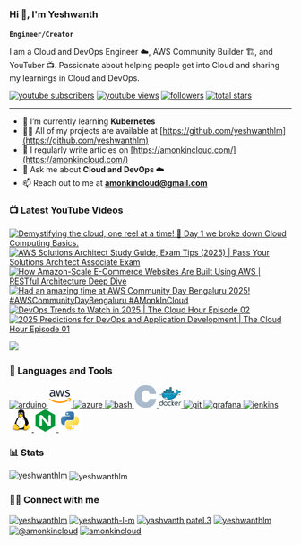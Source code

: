 ### Hi 👋, I'm Yeshwanth

**`Engineer/Creator`**

I am a Cloud and DevOps Engineer ☁️, AWS Community Builder 🏗️, and YouTuber 📺. Passionate about helping people get into Cloud and sharing my learnings in Cloud and DevOps.

   <p align="left">
      <a href="https://www.youtube.com/c/amonkincloud?sub_confirmation=1">
         <img alt="youtube subscribers" title="Subscribe to my YouTube channel" src="https://custom-icon-badges.demolab.com/youtube/channel/subscribers/UCwhERUcuzUCwr8x8mQ8zrcw?color=%23E05D44&label=SUBSCRIBE&logo=video&logoColor=white&style=for-the-badge&labelColor=CE4630"/></a> 
      <a href="https://www.youtube.com/c/amonkincloud">
         <img alt="youtube views" title="YouTube views" src="https://custom-icon-badges.demolab.com/youtube/channel/views/UCwhERUcuzUCwr8x8mQ8zrcw?color=%23E1AD0E&logo=eye&logoColor=white&style=for-the-badge&labelColor=C79600"/></a> 
      <a href="https://github.com/yeshwanthlm?tab=followers">
         <img alt="followers" title="Follow me on Github" src="https://custom-icon-badges.demolab.com/github/followers/yeshwanthlm?color=236ad3&labelColor=1155ba&style=for-the-badge&logo=person-add&label=Follow&logoColor=white"/></a>
      <a href="https://github.com/yeshwanthlm?tab=repositories&sort=stargazers">
         <img alt="total stars" title="Total stars on GitHub" src="https://custom-icon-badges.demolab.com/github/stars/yeshwanthlm?color=55960c&style=for-the-badge&labelColor=488207&logo=star"/></a>
   </p>

---

- 🌱 I’m currently learning **Kubernetes**
- 👨‍💻 All of my projects are available at [https://github.com/yeshwanthlm](https://github.com/yeshwanthlm)
- 📝 I regularly write articles on [https://amonkincloud.com/](https://amonkincloud.com/)
- 💬 Ask me about **Cloud and DevOps ☁️**
- 📫 Reach out to me at **amonkincloud@gmail.com**


### 📺 Latest YouTube Videos

<!-- BEGIN YOUTUBE-CARDS -->
[![Demystifying the cloud, one reel at a time! 🚀 Day 1 we broke down Cloud Computing Basics.](https://ytcards.demolab.com/?id=KDfE_FyTHbU&title=Demystifying+the+cloud%2C+one+reel+at+a+time%21+%F0%9F%9A%80+Day+1+we+broke+down+Cloud+Computing+Basics.&lang=en&timestamp=1749639325&background_color=%230d1117&title_color=%23ffffff&stats_color=%23dedede&max_title_lines=1&width=250&border_radius=5 "Demystifying the cloud, one reel at a time! 🚀 Day 1 we broke down Cloud Computing Basics.")](https://www.youtube.com/watch?v=KDfE_FyTHbU)
[![AWS Solutions Architect Study Guide, Exam Tips (2025) | Pass Your Solutions Architect Associate Exam](https://ytcards.demolab.com/?id=2jO_ErBMWuY&title=AWS+Solutions+Architect+Study+Guide%2C+Exam+Tips+%282025%29+%7C+Pass+Your+Solutions+Architect+Associate+Exam&lang=en&timestamp=1749472204&background_color=%230d1117&title_color=%23ffffff&stats_color=%23dedede&max_title_lines=1&width=250&border_radius=5 "AWS Solutions Architect Study Guide, Exam Tips (2025) | Pass Your Solutions Architect Associate Exam")](https://www.youtube.com/watch?v=2jO_ErBMWuY)
[![How Amazon-Scale E-Commerce Websites Are Built Using AWS | RESTful Architecture Deep Dive](https://ytcards.demolab.com/?id=LgIeSOBt1hw&title=How+Amazon-Scale+E-Commerce+Websites+Are+Built+Using+AWS+%7C+RESTful+Architecture+Deep+Dive&lang=en&timestamp=1748349034&background_color=%230d1117&title_color=%23ffffff&stats_color=%23dedede&max_title_lines=1&width=250&border_radius=5 "How Amazon-Scale E-Commerce Websites Are Built Using AWS | RESTful Architecture Deep Dive")](https://www.youtube.com/watch?v=LgIeSOBt1hw)
[![Had an amazing time at AWS Community Day Bengaluru 2025! #AWSCommunityDayBengaluru #AMonkInCloud](https://ytcards.demolab.com/?id=mwLPaGp7MrY&title=Had+an+amazing+time+at+AWS+Community+Day+Bengaluru+2025%21+%23AWSCommunityDayBengaluru+%23AMonkInCloud&lang=en&timestamp=1748243303&background_color=%230d1117&title_color=%23ffffff&stats_color=%23dedede&max_title_lines=1&width=250&border_radius=5 "Had an amazing time at AWS Community Day Bengaluru 2025! #AWSCommunityDayBengaluru #AMonkInCloud")](https://www.youtube.com/watch?v=mwLPaGp7MrY)
[![DevOps Trends to Watch in 2025 | The Cloud Hour Episode 02](https://ytcards.demolab.com/?id=XxidiZwmDgo&title=DevOps+Trends+to+Watch+in+2025+%7C+The+Cloud+Hour+Episode+02&lang=en&timestamp=1747571442&background_color=%230d1117&title_color=%23ffffff&stats_color=%23dedede&max_title_lines=1&width=250&border_radius=5 "DevOps Trends to Watch in 2025 | The Cloud Hour Episode 02")](https://www.youtube.com/watch?v=XxidiZwmDgo)
[![2025 Predictions for DevOps and Application Development | The Cloud Hour Episode 01](https://ytcards.demolab.com/?id=4FLblKrr0xo&title=2025+Predictions+for+DevOps+and+Application+Development+%7C+The+Cloud+Hour+Episode+01&lang=en&timestamp=1746966605&background_color=%230d1117&title_color=%23ffffff&stats_color=%23dedede&max_title_lines=1&width=250&border_radius=5 "2025 Predictions for DevOps and Application Development | The Cloud Hour Episode 01")](https://www.youtube.com/watch?v=4FLblKrr0xo)
<!-- END YOUTUBE-CARDS -->

[<img src="https://custom-icon-badges.demolab.com/badge/-Subscribe%20For%20More-red?style=for-the-badge&logo=video&logoColor=white"/>](https://www.youtube.com/c/amonkincloud?sub_confirmation=1)

### 🧰 Languages and Tools

<p align="left"> <a href="https://www.arduino.cc/" target="_blank" rel="noreferrer"> <img src="https://cdn.worldvectorlogo.com/logos/arduino-1.svg" alt="arduino" width="40" height="40"/> </a> <a href="https://aws.amazon.com" target="_blank" rel="noreferrer"> <img src="https://raw.githubusercontent.com/devicons/devicon/master/icons/amazonwebservices/amazonwebservices-original-wordmark.svg" alt="aws" width="40" height="40"/> </a> <a href="https://azure.microsoft.com/en-in/" target="_blank" rel="noreferrer"> <img src="https://www.vectorlogo.zone/logos/microsoft_azure/microsoft_azure-icon.svg" alt="azure" width="40" height="40"/> </a> <a href="https://www.gnu.org/software/bash/" target="_blank" rel="noreferrer"> <img src="https://www.vectorlogo.zone/logos/gnu_bash/gnu_bash-icon.svg" alt="bash" width="40" height="40"/> </a> <a href="https://www.cprogramming.com/" target="_blank" rel="noreferrer"> <img src="https://raw.githubusercontent.com/devicons/devicon/master/icons/c/c-original.svg" alt="c" width="40" height="40"/> </a> <a href="https://www.docker.com/" target="_blank" rel="noreferrer"> <img src="https://raw.githubusercontent.com/devicons/devicon/master/icons/docker/docker-original-wordmark.svg" alt="docker" width="40" height="40"/> </a> <a href="https://git-scm.com/" target="_blank" rel="noreferrer"> <img src="https://www.vectorlogo.zone/logos/git-scm/git-scm-icon.svg" alt="git" width="40" height="40"/> </a> <a href="https://grafana.com" target="_blank" rel="noreferrer"> <img src="https://www.vectorlogo.zone/logos/grafana/grafana-icon.svg" alt="grafana" width="40" height="40"/> </a> <a href="https://www.jenkins.io" target="_blank" rel="noreferrer"> <img src="https://www.vectorlogo.zone/logos/jenkins/jenkins-icon.svg" alt="jenkins" width="40" height="40"/> </a> <a href="https://www.linux.org/" target="_blank" rel="noreferrer"> <img src="https://raw.githubusercontent.com/devicons/devicon/master/icons/linux/linux-original.svg" alt="linux" width="40" height="40"/> </a> <a href="https://www.nginx.com" target="_blank" rel="noreferrer"> <img src="https://raw.githubusercontent.com/devicons/devicon/master/icons/nginx/nginx-original.svg" alt="nginx" width="40" height="40"/> </a> <a href="https://www.python.org" target="_blank" rel="noreferrer"> <img src="https://raw.githubusercontent.com/devicons/devicon/master/icons/python/python-original.svg" alt="python" width="40" height="40"/> </a> </p>

### 📊 Stats
<p><img align="left" src="https://github-readme-stats.vercel.app/api/top-langs?username=yeshwanthlm&show_icons=true&locale=en&layout=compact" alt="yeshwanthlm" /></p>

<p>&nbsp;<img align="center" src="https://github-readme-stats.vercel.app/api?username=yeshwanthlm&show_icons=true&locale=en" alt="yeshwanthlm" /></p>

### 🏄‍♂️ Connect with me
   <p align="left">
   <a href="https://dev.to/yeshwanthlm" target="blank"><img align="center" src="https://raw.githubusercontent.com/rahuldkjain/github-profile-readme-generator/master/src/images/icons/Social/devto.svg" alt="yeshwanthlm" height="30" width="40" /></a>
   <a href="https://linkedin.com/in/yeshwanth-l-m" target="blank"><img align="center" src="https://raw.githubusercontent.com/rahuldkjain/github-profile-readme-generator/master/src/images/icons/Social/linked-in-alt.svg" alt="yeshwanth-l-m" height="30" width="40" /></a>
   <a href="https://fb.com/yashvanth.patel.3" target="blank"><img align="center" src="https://raw.githubusercontent.com/rahuldkjain/github-profile-readme-generator/master/src/images/icons/Social/facebook.svg" alt="yashvanth.patel.3" height="30" width="40" /></a>
   <a href="https://instagram.com/yeshwanthlm" target="blank"><img align="center" src="https://raw.githubusercontent.com/rahuldkjain/github-profile-readme-generator/master/src/images/icons/Social/instagram.svg" alt="yeshwanthlm" height="30" width="40" /></a>
   <a href="https://hashnode.com/@amonkincloud" target="blank"><img align="center" src="https://raw.githubusercontent.com/rahuldkjain/github-profile-readme-generator/master/src/images/icons/Social/hashnode.svg" alt="@amonkincloud" height="30" width="40" /></a>
   <a href="https://www.youtube.com/c/amonkincloud" target="blank"><img align="center" src="https://raw.githubusercontent.com/rahuldkjain/github-profile-readme-generator/master/src/images/icons/Social/youtube.svg" alt="amonkincloud" height="30" width="40" /></a>
   </p>
